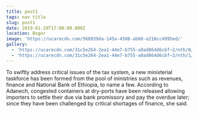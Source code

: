 ```yaml
---
title: post1
tags: nav title
slug: post1
date: 2019-01-29T17:00:00.000Z
location: Bogor
image: 'https://ucarecdn.com/568939da-145a-4508-ab66-e218cc4995ed/'
gallery:
  - 'https://ucarecdn.com/31c5e264-2ea1-44e7-b755-a8ad864d6cbf~2/nth/0/'
  - 'https://ucarecdn.com/31c5e264-2ea1-44e7-b755-a8ad864d6cbf~2/nth/1/'
---
```

To swiftly address critical issues of the tax system, a new ministerial taskforce has been formed from the pool of ministries such as revenues, finance and National Bank of Ethiopia, to name a few. According to Adanech, congested containers at dry-ports have been released allowing importers to settle their due via bank promissory and pay the overdue later; since they have been challenged by critical shortages of finance, she said.

